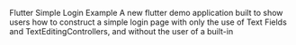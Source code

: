 Flutter Simple Login Example A new flutter demo application built to show users how to construct a simple login page with only the use of Text Fields and TextEditingControllers, and without the user of a built-in
